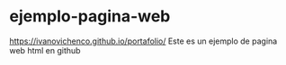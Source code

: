 # ejemplo-pagina-web
https://ivanovichenco.github.io/portafolio/
Este es un ejemplo de pagina web html en github


